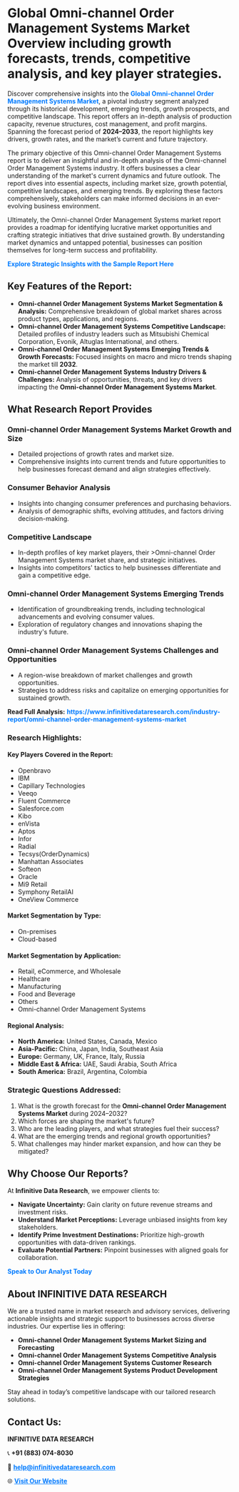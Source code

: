 <h1>Global Omni-channel Order Management Systems Market Overview including growth forecasts, trends, competitive analysis, and key player strategies.</h1>
<p>
Discover comprehensive insights into the 
<a href="https://www.infinitivedataresearch.com/industry-report/omni-channel-order-management-systems-market" rel="dofollow" style="color: #007BFF; text-decoration: none;"><strong>Global Omni-channel Order Management Systems Market</strong></a>, a pivotal industry segment analyzed through its historical development, emerging trends, growth prospects, and competitive landscape. This report offers an in-depth analysis of production capacity, revenue structures, cost management, and profit margins. Spanning the forecast period of <strong>2024–2033</strong>, the report highlights key drivers, growth rates, and the market’s current and future trajectory.
</p>
<p>
The primary objective of this Omni-channel Order Management Systems report is to deliver an insightful and in-depth analysis of the Omni-channel Order Management Systems industry. It offers businesses a clear understanding of the market's current dynamics and future outlook. The report dives into essential aspects, including market size, growth potential, competitive landscapes, and emerging trends. By exploring these factors comprehensively, stakeholders can make informed decisions in an ever-evolving business environment.
</p>
<p>
Ultimately, the Omni-channel Order Management Systems market report provides a roadmap for identifying lucrative market opportunities and crafting strategic initiatives that drive sustained growth. By understanding market dynamics and untapped potential, businesses can position themselves for long-term success and profitability.
</p>
<p>
<a href="https://www.infinitivedataresearch.com/request-sample/reportId=102489" style="color: #007BFF; text-decoration: none;"><strong>Explore Strategic Insights with the Sample Report Here</strong></a>
</p>

<h2>Key Features of the Report:</h2>
<ul>
<li><strong>Omni-channel Order Management Systems Market Segmentation & Analysis:</strong> Comprehensive breakdown of global market shares across product types, applications, and regions.</li>
<li><strong>Omni-channel Order Management Systems Competitive Landscape:</strong> Detailed profiles of industry leaders such as Mitsubishi Chemical Corporation, Evonik, Altuglas International, and others.</li>
<li><strong>Omni-channel Order Management Systems Emerging Trends & Growth Forecasts:</strong> Focused insights on macro and micro trends shaping the market till <strong>2032</strong>.</li>
<li><strong>Omni-channel Order Management Systems Industry Drivers & Challenges:</strong> Analysis of opportunities, threats, and key drivers impacting the <strong>Omni-channel Order Management Systems Market</strong>.</li>
</ul>

<h2>What Research Report Provides</h2>
<h3>Omni-channel Order Management Systems Market Growth and Size</h3>
<ul>
<li>Detailed projections of growth rates and market size.</li>
<li>Comprehensive insights into current trends and future opportunities to help businesses forecast demand and align strategies effectively.</li>
</ul>

<h3>Consumer Behavior Analysis</h3>
<ul>
<li>Insights into changing consumer preferences and purchasing behaviors.</li>
<li>Analysis of demographic shifts, evolving attitudes, and factors driving decision-making.</li>
</ul>

<h3>Competitive Landscape</h3>
<ul>
<li>In-depth profiles of key market players, their >Omni-channel Order Management Systems market share, and strategic initiatives.</li>
<li>Insights into competitors' tactics to help businesses differentiate and gain a competitive edge.</li>
</ul>

<h3>Omni-channel Order Management Systems Emerging Trends</h3>
<ul>
<li>Identification of groundbreaking trends, including technological advancements and evolving consumer values.</li>
<li>Exploration of regulatory changes and innovations shaping the industry's future.</li>
</ul>

<h3>Omni-channel Order Management Systems Challenges and Opportunities</h3>
<ul>
<li>A region-wise breakdown of market challenges and growth opportunities.</li>
<li>Strategies to address risks and capitalize on emerging opportunities for sustained growth.</li>
</ul>
<p><strong>Read Full Analysis:</strong> <a href="https://www.infinitivedataresearch.com/industry-report/omni-channel-order-management-systems-market" rel="dofollow" style="color: #007BFF; text-decoration: none;"><strong>https://www.infinitivedataresearch.com/industry-report/omni-channel-order-management-systems-market</strong></a></p>
<h3>Research Highlights:</h3>
<h4>Key Players Covered in the Report:</h4>
<ul><li>Openbravo</li><li>IBM</li><li>Capillary Technologies</li><li>Veeqo</li><li>Fluent Commerce</li><li>Salesforce.com</li><li>Kibo</li><li>enVista</li><li>Aptos</li><li>Infor</li><li>Radial</li><li>Tecsys(OrderDynamics)</li><li>Manhattan Associates</li><li>Softeon</li><li>Oracle</li><li>Mi9 Retail</li><li>Symphony RetailAI</li><li>OneView Commerce</li></ul>
<h4>Market Segmentation by Type:</h4>
<ul><li>On-premises</li><li>Cloud-based</li></ul>
<h4>Market Segmentation by Application:</h4>
<ul><li>Retail, eCommerce, and Wholesale</li><li>Healthcare</li><li>Manufacturing</li><li>Food and Beverage</li><li>Others</li><li>Omni-channel Order Management Systems</li></ul>

<h4>Regional Analysis:</h4>
<ul>
<li><strong>North America:</strong> United States, Canada, Mexico</li>
<li><strong>Asia-Pacific:</strong> China, Japan, India, Southeast Asia</li>
<li><strong>Europe:</strong> Germany, UK, France, Italy, Russia</li>
<li><strong>Middle East & Africa:</strong> UAE, Saudi Arabia, South Africa</li>
<li><strong>South America:</strong> Brazil, Argentina, Colombia</li>
</ul>

<h3>Strategic Questions Addressed:</h3>
<ol>
<li>What is the growth forecast for the <strong>Omni-channel Order Management Systems Market</strong> during 2024–2032?</li>
<li>Which forces are shaping the market's future?</li>
<li>Who are the leading players, and what strategies fuel their success?</li>
<li>What are the emerging trends and regional growth opportunities?</li>
<li>What challenges may hinder market expansion, and how can they be mitigated?</li>
</ol>

<h2>Why Choose Our Reports?</h2>
<p>At <strong>Infinitive Data Research</strong>, we empower clients to:</p>
<ul>
<li><strong>Navigate Uncertainty:</strong> Gain clarity on future revenue streams and investment risks.</li>
<li><strong>Understand Market Perceptions:</strong> Leverage unbiased insights from key stakeholders.</li>
<li><strong>Identify Prime Investment Destinations:</strong> Prioritize high-growth opportunities with data-driven rankings.</li>
<li><strong>Evaluate Potential Partners:</strong> Pinpoint businesses with aligned goals for collaboration.</li>
</ul>
<p><a href="https://www.infinitivedataresearch.com/industry-report/omni-channel-order-management-systems-market" rel="dofollow" style="color: #007BFF; text-decoration: none;"><strong>Speak to Our Analyst Today</strong></a></p>

<h2>About INFINITIVE DATA RESEARCH</h2>
<p>We are a trusted name in market research and advisory services, delivering actionable insights and strategic support to businesses across diverse industries. Our expertise lies in offering:</p>
<ul>
<li><strong>Omni-channel Order Management Systems Market Sizing and Forecasting</strong></li>
<li><strong>Omni-channel Order Management Systems Competitive Analysis</strong></li>
<li><strong>Omni-channel Order Management Systems Customer Research</strong></li>
<li><strong>Omni-channel Order Management Systems Product Development Strategies</strong></li>
</ul>
<p>Stay ahead in today’s competitive landscape with our tailored research solutions.</p>

<h2>Contact Us:</h2>
<p><strong>INFINITIVE DATA RESEARCH</strong></p>
<p>📞 <strong>+91 (883) 074-8030</strong></p>
<p>📧 <strong><a href="mailto:help@infinitivedataresearch.com" style="color: #007BFF;">help@infinitivedataresearch.com</a></strong></p>
<p>🌐 <strong><a href="https://www.infinitivedataresearch.com" rel="dofollow" style="color: #007BFF;">Visit Our Website</a></strong></p>